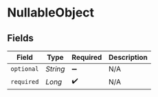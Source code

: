 # NullableObject


## Fields

| Field              | Type               | Required           | Description        |
| ------------------ | ------------------ | ------------------ | ------------------ |
| `optional`         | *String*           | :heavy_minus_sign: | N/A                |
| `required`         | *Long*             | :heavy_check_mark: | N/A                |